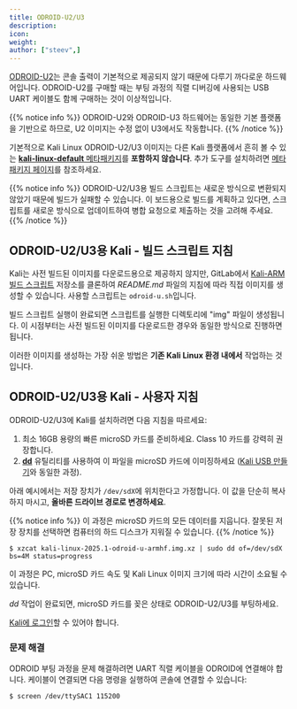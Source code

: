 ```yaml
---
title: ODROID-U2/U3
description:
icon:
weight:
author: ["steev",]
---
```


[ODROID-U2](https://www.hardkernel.com/main/products/prdt_info.php?g_code=G135341370451)는 콘솔 출력이 기본적으로 제공되지 않기 때문에 다루기 까다로운 하드웨어입니다. ODROID-U2를 구매할 때는 부팅 과정의 직렬 디버깅에 사용되는 USB UART 케이블도 함께 구매하는 것이 이상적입니다.

{{% notice info %}}
ODROID-U2와 ODROID-U3 하드웨어는 동일한 기본 플랫폼을 기반으로 하므로, U2 이미지는 수정 없이 U3에서도 작동합니다.
{{% /notice %}}

기본적으로 Kali Linux ODROID-U2/U3 이미지는 다른 Kali 플랫폼에서 흔히 볼 수 있는 [**kali-linux-default** 메타패키지](/docs/general-use/metapackages/)를 **포함하지 않습니다**. 추가 도구를 설치하려면 [메타패키지 페이지](/docs/general-use/metapackages/)를 참조하세요.

{{% notice info %}}
ODROID-U2/U3용 빌드 스크립트는 새로운 방식으로 변환되지 않았기 때문에 빌드가 실패할 수 있습니다. 이 보드용으로 빌드를 계획하고 있다면, 스크립트를 새로운 방식으로 업데이트하여 병합 요청으로 제출하는 것을 고려해 주세요.
{{% /notice %}}

## ODROID-U2/U3용 Kali - 빌드 스크립트 지침

Kali는 사전 빌드된 이미지를 다운로드용으로 제공하지 않지만, GitLab에서 [Kali-ARM 빌드 스크립트](https://gitlab.com/kalilinux/build-scripts/kali-arm) 저장소를 클론하여 _README.md_ 파일의 지침에 따라 직접 이미지를 생성할 수 있습니다. 사용할 스크립트는 `odroid-u.sh`입니다.

빌드 스크립트 실행이 완료되면 스크립트를 실행한 디렉토리에 "img" 파일이 생성됩니다. 이 시점부터는 사전 빌드된 이미지를 다운로드한 경우와 동일한 방식으로 진행하면 됩니다.

이러한 이미지를 생성하는 가장 쉬운 방법은 **기존 Kali Linux 환경 내에서** 작업하는 것입니다.

## ODROID-U2/U3용 Kali - 사용자 지침

ODROID-U2/U3에 Kali를 설치하려면 다음 지침을 따르세요:

1. 최소 16GB 용량의 빠른 microSD 카드를 준비하세요. Class 10 카드를 강력히 권장합니다.
2. **[dd](https://manpages.debian.org/testing/coreutils/dd.1.en.html)** 유틸리티를 사용하여 이 파일을 microSD 카드에 이미징하세요 ([Kali USB 만들기](/docs/usb/live-usb-install-with-windows/)와 동일한 과정).

아래 예시에서는 저장 장치가 `/dev/sdX`에 위치한다고 가정합니다. 이 값을 단순히 복사하지 마시고, **올바른 드라이브 경로로 변경하세요**.

{{% notice info %}}
이 과정은 microSD 카드의 모든 데이터를 지웁니다. 잘못된 저장 장치를 선택하면 컴퓨터의 하드 디스크가 지워질 수 있습니다.
{{% /notice %}}

```console
$ xzcat kali-linux-2025.1-odroid-u-armhf.img.xz | sudo dd of=/dev/sdX bs=4M status=progress
```

이 과정은 PC, microSD 카드 속도 및 Kali Linux 이미지 크기에 따라 시간이 소요될 수 있습니다.

_dd_ 작업이 완료되면, microSD 카드를 꽂은 상태로 ODROID-U2/U3를 부팅하세요.

[Kali에 로그인](/docs/introduction/default-credentials/)할 수 있어야 합니다.

### 문제 해결

ODROID 부팅 과정을 문제 해결하려면 UART 직렬 케이블을 ODROID에 연결해야 합니다. 케이블이 연결되면 다음 명령을 실행하여 콘솔에 연결할 수 있습니다:

```console
$ screen /dev/ttySAC1 115200
```
